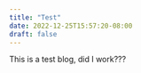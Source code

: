 ```yaml
---
title: "Test"
date: 2022-12-25T15:57:20-08:00
draft: false
---
```


This is a test blog, did I work???
